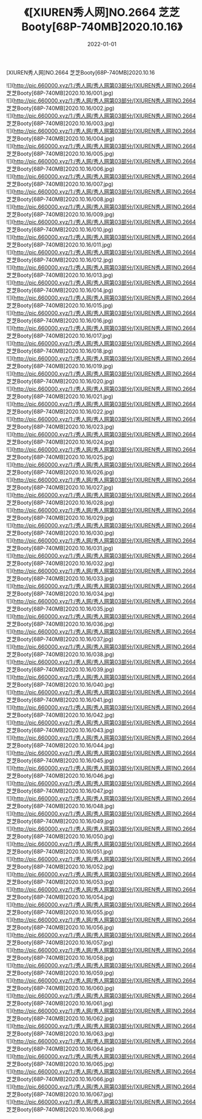﻿---
layout: post
title:  《[XIUREN秀人网]NO.2664 芝芝Booty[68P-740MB]2020.10.16》
date:   2022-01-01
img: http://pic.660000.xyz/1:/秀人网/秀人网第03部分/[XIUREN秀人网]NO.2664 芝芝Booty[68P-740MB]2020.10.16/000.jpg
categories: [美女, 清纯, 唯美]
---

[XIUREN秀人网]NO.2664 芝芝Booty[68P-740MB]2020.10.16

 ![](http://pic.660000.xyz/1:/秀人网/秀人网第03部分/[XIUREN秀人网]NO.2664 芝芝Booty[68P-740MB]2020.10.16/001.jpg) <br>![](http://pic.660000.xyz/1:/秀人网/秀人网第03部分/[XIUREN秀人网]NO.2664 芝芝Booty[68P-740MB]2020.10.16/002.jpg) <br>![](http://pic.660000.xyz/1:/秀人网/秀人网第03部分/[XIUREN秀人网]NO.2664 芝芝Booty[68P-740MB]2020.10.16/003.jpg) <br>![](http://pic.660000.xyz/1:/秀人网/秀人网第03部分/[XIUREN秀人网]NO.2664 芝芝Booty[68P-740MB]2020.10.16/004.jpg) <br>![](http://pic.660000.xyz/1:/秀人网/秀人网第03部分/[XIUREN秀人网]NO.2664 芝芝Booty[68P-740MB]2020.10.16/005.jpg) <br>![](http://pic.660000.xyz/1:/秀人网/秀人网第03部分/[XIUREN秀人网]NO.2664 芝芝Booty[68P-740MB]2020.10.16/006.jpg) <br>![](http://pic.660000.xyz/1:/秀人网/秀人网第03部分/[XIUREN秀人网]NO.2664 芝芝Booty[68P-740MB]2020.10.16/007.jpg) <br>![](http://pic.660000.xyz/1:/秀人网/秀人网第03部分/[XIUREN秀人网]NO.2664 芝芝Booty[68P-740MB]2020.10.16/008.jpg) <br>![](http://pic.660000.xyz/1:/秀人网/秀人网第03部分/[XIUREN秀人网]NO.2664 芝芝Booty[68P-740MB]2020.10.16/009.jpg) <br>![](http://pic.660000.xyz/1:/秀人网/秀人网第03部分/[XIUREN秀人网]NO.2664 芝芝Booty[68P-740MB]2020.10.16/010.jpg) <br>![](http://pic.660000.xyz/1:/秀人网/秀人网第03部分/[XIUREN秀人网]NO.2664 芝芝Booty[68P-740MB]2020.10.16/011.jpg) <br>![](http://pic.660000.xyz/1:/秀人网/秀人网第03部分/[XIUREN秀人网]NO.2664 芝芝Booty[68P-740MB]2020.10.16/012.jpg) <br>![](http://pic.660000.xyz/1:/秀人网/秀人网第03部分/[XIUREN秀人网]NO.2664 芝芝Booty[68P-740MB]2020.10.16/013.jpg) <br>![](http://pic.660000.xyz/1:/秀人网/秀人网第03部分/[XIUREN秀人网]NO.2664 芝芝Booty[68P-740MB]2020.10.16/014.jpg) <br>![](http://pic.660000.xyz/1:/秀人网/秀人网第03部分/[XIUREN秀人网]NO.2664 芝芝Booty[68P-740MB]2020.10.16/015.jpg) <br>![](http://pic.660000.xyz/1:/秀人网/秀人网第03部分/[XIUREN秀人网]NO.2664 芝芝Booty[68P-740MB]2020.10.16/016.jpg) <br>![](http://pic.660000.xyz/1:/秀人网/秀人网第03部分/[XIUREN秀人网]NO.2664 芝芝Booty[68P-740MB]2020.10.16/017.jpg) <br>![](http://pic.660000.xyz/1:/秀人网/秀人网第03部分/[XIUREN秀人网]NO.2664 芝芝Booty[68P-740MB]2020.10.16/018.jpg) <br>![](http://pic.660000.xyz/1:/秀人网/秀人网第03部分/[XIUREN秀人网]NO.2664 芝芝Booty[68P-740MB]2020.10.16/019.jpg) <br>![](http://pic.660000.xyz/1:/秀人网/秀人网第03部分/[XIUREN秀人网]NO.2664 芝芝Booty[68P-740MB]2020.10.16/020.jpg) <br>![](http://pic.660000.xyz/1:/秀人网/秀人网第03部分/[XIUREN秀人网]NO.2664 芝芝Booty[68P-740MB]2020.10.16/021.jpg) <br>![](http://pic.660000.xyz/1:/秀人网/秀人网第03部分/[XIUREN秀人网]NO.2664 芝芝Booty[68P-740MB]2020.10.16/022.jpg) <br>![](http://pic.660000.xyz/1:/秀人网/秀人网第03部分/[XIUREN秀人网]NO.2664 芝芝Booty[68P-740MB]2020.10.16/023.jpg) <br>![](http://pic.660000.xyz/1:/秀人网/秀人网第03部分/[XIUREN秀人网]NO.2664 芝芝Booty[68P-740MB]2020.10.16/024.jpg) <br>![](http://pic.660000.xyz/1:/秀人网/秀人网第03部分/[XIUREN秀人网]NO.2664 芝芝Booty[68P-740MB]2020.10.16/025.jpg) <br>![](http://pic.660000.xyz/1:/秀人网/秀人网第03部分/[XIUREN秀人网]NO.2664 芝芝Booty[68P-740MB]2020.10.16/026.jpg) <br>![](http://pic.660000.xyz/1:/秀人网/秀人网第03部分/[XIUREN秀人网]NO.2664 芝芝Booty[68P-740MB]2020.10.16/027.jpg) <br>![](http://pic.660000.xyz/1:/秀人网/秀人网第03部分/[XIUREN秀人网]NO.2664 芝芝Booty[68P-740MB]2020.10.16/028.jpg) <br>![](http://pic.660000.xyz/1:/秀人网/秀人网第03部分/[XIUREN秀人网]NO.2664 芝芝Booty[68P-740MB]2020.10.16/029.jpg) <br>![](http://pic.660000.xyz/1:/秀人网/秀人网第03部分/[XIUREN秀人网]NO.2664 芝芝Booty[68P-740MB]2020.10.16/030.jpg) <br>![](http://pic.660000.xyz/1:/秀人网/秀人网第03部分/[XIUREN秀人网]NO.2664 芝芝Booty[68P-740MB]2020.10.16/031.jpg) <br>![](http://pic.660000.xyz/1:/秀人网/秀人网第03部分/[XIUREN秀人网]NO.2664 芝芝Booty[68P-740MB]2020.10.16/032.jpg) <br>![](http://pic.660000.xyz/1:/秀人网/秀人网第03部分/[XIUREN秀人网]NO.2664 芝芝Booty[68P-740MB]2020.10.16/033.jpg) <br>![](http://pic.660000.xyz/1:/秀人网/秀人网第03部分/[XIUREN秀人网]NO.2664 芝芝Booty[68P-740MB]2020.10.16/034.jpg) <br>![](http://pic.660000.xyz/1:/秀人网/秀人网第03部分/[XIUREN秀人网]NO.2664 芝芝Booty[68P-740MB]2020.10.16/035.jpg) <br>![](http://pic.660000.xyz/1:/秀人网/秀人网第03部分/[XIUREN秀人网]NO.2664 芝芝Booty[68P-740MB]2020.10.16/036.jpg) <br>![](http://pic.660000.xyz/1:/秀人网/秀人网第03部分/[XIUREN秀人网]NO.2664 芝芝Booty[68P-740MB]2020.10.16/037.jpg) <br>![](http://pic.660000.xyz/1:/秀人网/秀人网第03部分/[XIUREN秀人网]NO.2664 芝芝Booty[68P-740MB]2020.10.16/038.jpg) <br>![](http://pic.660000.xyz/1:/秀人网/秀人网第03部分/[XIUREN秀人网]NO.2664 芝芝Booty[68P-740MB]2020.10.16/039.jpg) <br>![](http://pic.660000.xyz/1:/秀人网/秀人网第03部分/[XIUREN秀人网]NO.2664 芝芝Booty[68P-740MB]2020.10.16/040.jpg) <br>![](http://pic.660000.xyz/1:/秀人网/秀人网第03部分/[XIUREN秀人网]NO.2664 芝芝Booty[68P-740MB]2020.10.16/041.jpg) <br>![](http://pic.660000.xyz/1:/秀人网/秀人网第03部分/[XIUREN秀人网]NO.2664 芝芝Booty[68P-740MB]2020.10.16/042.jpg) <br>![](http://pic.660000.xyz/1:/秀人网/秀人网第03部分/[XIUREN秀人网]NO.2664 芝芝Booty[68P-740MB]2020.10.16/043.jpg) <br>![](http://pic.660000.xyz/1:/秀人网/秀人网第03部分/[XIUREN秀人网]NO.2664 芝芝Booty[68P-740MB]2020.10.16/044.jpg) <br>![](http://pic.660000.xyz/1:/秀人网/秀人网第03部分/[XIUREN秀人网]NO.2664 芝芝Booty[68P-740MB]2020.10.16/045.jpg) <br>![](http://pic.660000.xyz/1:/秀人网/秀人网第03部分/[XIUREN秀人网]NO.2664 芝芝Booty[68P-740MB]2020.10.16/046.jpg) <br>![](http://pic.660000.xyz/1:/秀人网/秀人网第03部分/[XIUREN秀人网]NO.2664 芝芝Booty[68P-740MB]2020.10.16/047.jpg) <br>![](http://pic.660000.xyz/1:/秀人网/秀人网第03部分/[XIUREN秀人网]NO.2664 芝芝Booty[68P-740MB]2020.10.16/048.jpg) <br>![](http://pic.660000.xyz/1:/秀人网/秀人网第03部分/[XIUREN秀人网]NO.2664 芝芝Booty[68P-740MB]2020.10.16/049.jpg) <br>![](http://pic.660000.xyz/1:/秀人网/秀人网第03部分/[XIUREN秀人网]NO.2664 芝芝Booty[68P-740MB]2020.10.16/050.jpg) <br>![](http://pic.660000.xyz/1:/秀人网/秀人网第03部分/[XIUREN秀人网]NO.2664 芝芝Booty[68P-740MB]2020.10.16/051.jpg) <br>![](http://pic.660000.xyz/1:/秀人网/秀人网第03部分/[XIUREN秀人网]NO.2664 芝芝Booty[68P-740MB]2020.10.16/052.jpg) <br>![](http://pic.660000.xyz/1:/秀人网/秀人网第03部分/[XIUREN秀人网]NO.2664 芝芝Booty[68P-740MB]2020.10.16/053.jpg) <br>![](http://pic.660000.xyz/1:/秀人网/秀人网第03部分/[XIUREN秀人网]NO.2664 芝芝Booty[68P-740MB]2020.10.16/054.jpg) <br>![](http://pic.660000.xyz/1:/秀人网/秀人网第03部分/[XIUREN秀人网]NO.2664 芝芝Booty[68P-740MB]2020.10.16/055.jpg) <br>![](http://pic.660000.xyz/1:/秀人网/秀人网第03部分/[XIUREN秀人网]NO.2664 芝芝Booty[68P-740MB]2020.10.16/056.jpg) <br>![](http://pic.660000.xyz/1:/秀人网/秀人网第03部分/[XIUREN秀人网]NO.2664 芝芝Booty[68P-740MB]2020.10.16/057.jpg) <br>![](http://pic.660000.xyz/1:/秀人网/秀人网第03部分/[XIUREN秀人网]NO.2664 芝芝Booty[68P-740MB]2020.10.16/058.jpg) <br>![](http://pic.660000.xyz/1:/秀人网/秀人网第03部分/[XIUREN秀人网]NO.2664 芝芝Booty[68P-740MB]2020.10.16/059.jpg) <br>![](http://pic.660000.xyz/1:/秀人网/秀人网第03部分/[XIUREN秀人网]NO.2664 芝芝Booty[68P-740MB]2020.10.16/060.jpg) <br>![](http://pic.660000.xyz/1:/秀人网/秀人网第03部分/[XIUREN秀人网]NO.2664 芝芝Booty[68P-740MB]2020.10.16/061.jpg) <br>![](http://pic.660000.xyz/1:/秀人网/秀人网第03部分/[XIUREN秀人网]NO.2664 芝芝Booty[68P-740MB]2020.10.16/062.jpg) <br>![](http://pic.660000.xyz/1:/秀人网/秀人网第03部分/[XIUREN秀人网]NO.2664 芝芝Booty[68P-740MB]2020.10.16/063.jpg) <br>![](http://pic.660000.xyz/1:/秀人网/秀人网第03部分/[XIUREN秀人网]NO.2664 芝芝Booty[68P-740MB]2020.10.16/064.jpg) <br>![](http://pic.660000.xyz/1:/秀人网/秀人网第03部分/[XIUREN秀人网]NO.2664 芝芝Booty[68P-740MB]2020.10.16/065.jpg) <br>![](http://pic.660000.xyz/1:/秀人网/秀人网第03部分/[XIUREN秀人网]NO.2664 芝芝Booty[68P-740MB]2020.10.16/066.jpg) <br>![](http://pic.660000.xyz/1:/秀人网/秀人网第03部分/[XIUREN秀人网]NO.2664 芝芝Booty[68P-740MB]2020.10.16/067.jpg) <br>![](http://pic.660000.xyz/1:/秀人网/秀人网第03部分/[XIUREN秀人网]NO.2664 芝芝Booty[68P-740MB]2020.10.16/068.jpg) <br>